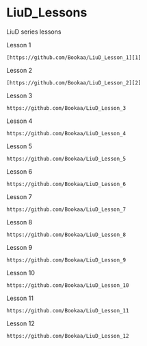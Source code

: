 # LiuD_Lessons
LiuD series lessons

Lesson 1

    [https://github.com/Bookaa/LiuD_Lesson_1][1]

Lesson 2

    [https://github.com/Bookaa/LiuD_Lesson_2][2]

Lesson 3

    https://github.com/Bookaa/LiuD_Lesson_3

Lesson 4

    https://github.com/Bookaa/LiuD_Lesson_4

Lesson 5

    https://github.com/Bookaa/LiuD_Lesson_5

Lesson 6

    https://github.com/Bookaa/LiuD_Lesson_6

Lesson 7

    https://github.com/Bookaa/LiuD_Lesson_7

Lesson 8

    https://github.com/Bookaa/LiuD_Lesson_8

Lesson 9

    https://github.com/Bookaa/LiuD_Lesson_9

Lesson 10

    https://github.com/Bookaa/LiuD_Lesson_10

Lesson 11

    https://github.com/Bookaa/LiuD_Lesson_11

Lesson 12

    https://github.com/Bookaa/LiuD_Lesson_12


[1]: https://github.com/Bookaa/LiuD_Lesson_1
[2]: https://github.com/Bookaa/LiuD_Lesson_2
